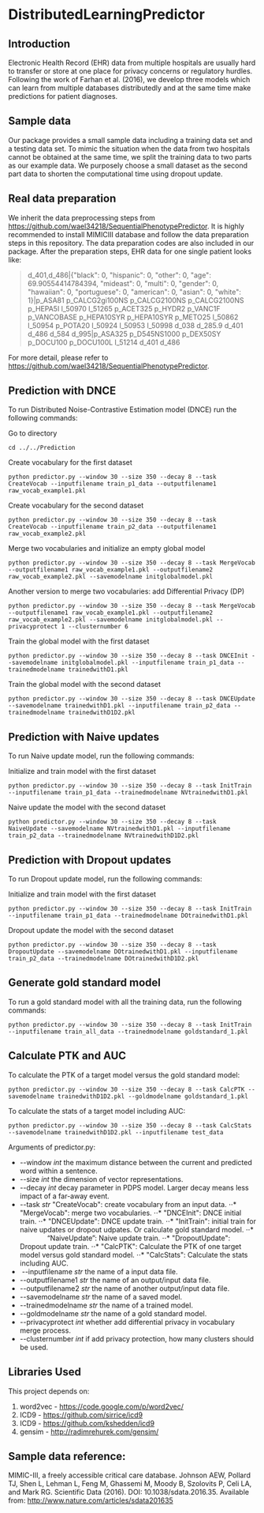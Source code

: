 # DistributedLearningPredictor


## Introduction
Electronic Health Record (EHR) data from multiple hospitals are usually hard to transfer or store at one place for privacy concerns or regulatory hurdles.  Following the work of Farhan et al. (2016), we develop three models which can learn from multiple databases distributedly and at the same time make predictions for patient diagnoses.  

## Sample data
Our package provides a small sample data including a training data set and a testing data set.  To mimic the situation when the data from two hospitals cannot be obtained at the same time, we split the training data to two parts as our example data.  We purposely choose a small dataset as the second part data to shorten the computational time using dropout update.  

## Real data preparation

We inherit the data preprocessing steps from https://github.com/wael34218/SequentialPhenotypePredictor.  It is highly recommended to install MIMICIII database and follow the data preparation steps in this repository.  The data preparation codes are also included in our package.  After the preparation steps, EHR data for one single patient looks like:

> d_401,d_486|{"black": 0, "hispanic": 0, "other": 0, "age": 69.90554414784394, "mideast": 0, "multi": 0, "gender": 0, "hawaiian": 0, "portuguese": 0, "american": 0, "asian": 0, "white": 1}|p_ASA81 p_CALCG2gi100NS p_CALCG2100NS p_CALCG2100NS p_HEPA5I l_50970 l_51265 p_ACET325 p_HYDR2 p_VANC1F p_VANCOBASE p_HEPA10SYR p_HEPA10SYR p_METO25 l_50862 l_50954 p_POTA20 l_50924 l_50953 l_50998 d_038 d_285.9 d_401 d_486 d_584 d_995|p_ASA325 p_D545NS1000 p_DEX50SY p_DOCU100 p_DOCU100L l_51214 d_401 d_486

For more detail, please refer to https://github.com/wael34218/SequentialPhenotypePredictor.

## Prediction with DNCE

To run Distributed Noise-Contrastive Estimation model (DNCE) run the following commands: 

Go to directory
   
    cd ../../Prediction

Create vocabulary for the first dataset

    python predictor.py --window 30 --size 350 --decay 8 --task CreateVocab --inputfilename train_p1_data --outputfilename1 raw_vocab_example1.pkl

Create vocabulary for the second dataset

    python predictor.py --window 30 --size 350 --decay 8 --task CreateVocab --inputfilename train_p2_data --outputfilename1 raw_vocab_example2.pkl

Merge two vocabularies and initialize an empty global model

    python predictor.py --window 30 --size 350 --decay 8 --task MergeVocab --outputfilename1 raw_vocab_example1.pkl --outputfilename2 raw_vocab_example2.pkl --savemodelname initglobalmodel.pkl
    
Another version to merge two vocabularies: add Differential Privacy (DP)

    python predictor.py --window 30 --size 350 --decay 8 --task MergeVocab --outputfilename1 raw_vocab_example1.pkl --outputfilename2 raw_vocab_example2.pkl --savemodelname initglobalmodel.pkl --privacyprotect 1 --clusternumber 6

Train the global model with the first dataset

    python predictor.py --window 30 --size 350 --decay 8 --task DNCEInit --savemodelname initglobalmodel.pkl --inputfilename train_p1_data --trainedmodelname trainedwithD1.pkl

Train the global model with the second dataset

    python predictor.py --window 30 --size 350 --decay 8 --task DNCEUpdate --savemodelname trainedwithD1.pkl --inputfilename train_p2_data --trainedmodelname trainedwithD1D2.pkl

## Prediction with Naive updates

To run Naive update model, run the following commands:

Initialize and train model with the first dataset

    python predictor.py --window 30 --size 350 --decay 8 --task InitTrain --inputfilename train_p1_data --trainedmodelname NVtrainedwithD1.pkl

Naive update the model with the second dataset

    python predictor.py --window 30 --size 350 --decay 8 --task NaiveUpdate --savemodelname NVtrainedwithD1.pkl --inputfilename train_p2_data --trainedmodelname NVtrainedwithD1D2.pkl

## Prediction with Dropout updates

To run Dropout update model, run the following commands:

Initialize and train model with the first dataset

    python predictor.py --window 30 --size 350 --decay 8 --task InitTrain --inputfilename train_p1_data --trainedmodelname DOtrainedwithD1.pkl

Dropout update the model with the second dataset

    python predictor.py --window 30 --size 350 --decay 8 --task DropoutUpdate --savemodelname DOtrainedwithD1.pkl --inputfilename train_p2_data --trainedmodelname DOtrainedwithD1D2.pkl

## Generate gold standard model

To run a gold standard model with all the training data, run the following commands:

    python predictor.py --window 30 --size 350 --decay 8 --task InitTrain --inputfilename train_all_data --trainedmodelname goldstandard_1.pkl

## Calculate PTK and AUC

To calculate the PTK of a target model versus the gold standard model:

    python predictor.py --window 30 --size 350 --decay 8 --task CalcPTK --savemodelname trainedwithD1D2.pkl --goldmodelname goldstandard_1.pkl


To calculate the stats of a target model including AUC:

    python predictor.py --window 30 --size 350 --decay 8 --task CalcStats --savemodelname trainedwithD1D2.pkl --inputfilename test_data
    
Arguments of predictor.py:
+  --window *int* the maximum distance between the current and predicted word within a sentence.
+  --size *int* the dimension of vector representations.
+  --decay *int* decay parameter in PDPS model.  Larger decay means less impact of a far-away event.
+  --task *str* "CreateVocab": create vocabulary from an input data.
⋅⋅*               "MergeVocab": merge two vocabularies.
⋅⋅*               "DNCEInit": DNCE initial train.
⋅⋅*               "DNCEUpdate": DNCE update train.
⋅⋅*               "InitTrain": initial train for naive updates or dropout udpates.  Or calculate gold standard model.
⋅⋅*               “NaiveUpdate”: Naive update train.
⋅⋅*               "DropoutUpdate": Dropout update train.
⋅⋅*               "CalcPTK": Calculate the PTK of one target model versus gold standard model.
⋅⋅*               "CalcStats": Calculate the stats including AUC. 
+  --inputfilename *str* the name of a input data file.
+  --outputfilename1 *str* the name of an output/input data file.
+  --outputfilename2 *str* the name of another output/input data file.
+  --savemodelname *str* the name of a saved model.
+  --trainedmodelname *str* the name of a trained model.
+  --goldmodelname *str* the name of a gold standard model.
+  --privacyprotect *int* whether add differential privacy in vocabulary merge process.
+  --clusternumber *int* if add privacy protection, how many clusters should be used.
  
## Libraries Used

This project depends on:

1. word2vec - https://code.google.com/p/word2vec/
2. ICD9 - https://github.com/sirrice/icd9
3. ICD9 - https://github.com/kshedden/icd9
4. gensim - http://radimrehurek.com/gensim/

## Sample data reference:
MIMIC-III, a freely accessible critical care database. Johnson AEW, Pollard TJ, Shen L, Lehman L, Feng M, Ghassemi M, Moody B, Szolovits P, Celi LA, and Mark RG. Scientific Data (2016). DOI: 10.1038/sdata.2016.35. Available from: http://www.nature.com/articles/sdata201635
